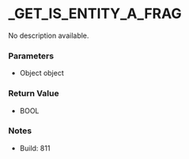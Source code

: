 # _GET_IS_ENTITY_A_FRAG

No description available.

### Parameters
* Object object

### Return Value
* BOOL

### Notes
* Build: 811

